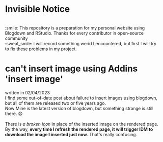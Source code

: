 # Invisible Notice
<br>
:smile: This repository is a preparation for my personal website using Blogdown and RStudio. Thanks for every contributor in open-source community<br>
:sweat_smile: I will record something werid I encountered, but first I will try to fix these problems in my project. 

# can't insert image using Addins 'insert image'
written in 02/04/2023<br>
I find some out-of-date post about failure to insert images using blogdown, but all of them are released two or five years ago.<br>
Now Mine is the latest version of blogdown, but something strange is still there. :anguished:<br>
<br>
There is *a broken icon* in place of the inserted image on the rendered page.<br>
By the way, **every time I refresh the rendered page, it will trigger IDM to download the image I inserted just now**. That's really confusing.
